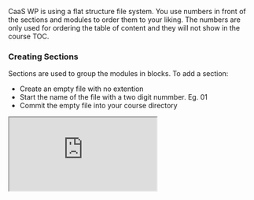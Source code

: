 CaaS WP is using a flat structure file system. You use numbers in front of the sections and modules to order them to your liking. The numbers are only used for ordering the table of content and they will not show in the course TOC. 
### Creating Sections
Sections are used to group the modules in blocks. To add a section:

- Create an empty file with no extention 
- Start the name of the file with a two digit nummber. Eg. 01
- Commit the empty file into your course directory

<iframe class="video-wrp" src="https://www.youtube.com/embed/GQp6F4wrVDg"></iframe>
